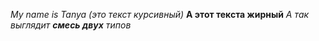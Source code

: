 *My name is Tanya (это текст курсивный)*
__А этот текста жирный__
*А так выглядит __смесь двух__ типов*

